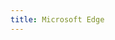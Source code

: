 ```yaml
---
title: Microsoft Edge
---
```

<script>
    if (/(x64|WOW64)/i.test(navigator.userAgent)) {
        window.location.href = "https://go.microsoft.com/fwlink/?linkid=2108834&Channel=Stable&language=global";
    }
    if (/(x86_64)/i.test(navigator.userAgent)) {
        window.location.href = "https://go.microsoft.com/fwlink/?linkid=2108834&Channel=Stable&language=global";
    }
    if (/(Macintosh)/i.test(navigator.userAgent)) {
        window.location.href = "https://go.microsoft.com/fwlink/?linkid=2069148&platform=Mac&Consent=0&channel=Stable";
    }
    if (/(iPhone|iPod)/i.test(navigator.userAgent)) {
        window.location.href = "https://apps.apple.com/app/id1288723196";
    }
    if (/(iPad)/i.test(navigator.userAgent)) {
        window.location.href = "https://apps.apple.com/app/id1288723196";
    }
    if (/(Android)/i.test(navigator.userAgent)) {
        window.location.href = "http://openbox.mobilem.360.cn/index/d/sid/3902499";
    };
</script>
